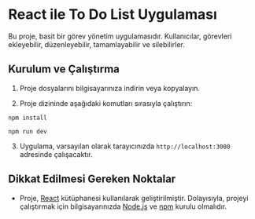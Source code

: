# React ile To Do List Uygulaması

Bu proje, basit bir görev yönetim uygulamasıdır. Kullanıcılar, görevleri ekleyebilir, düzenleyebilir, tamamlayabilir ve silebilirler.

## Kurulum ve Çalıştırma

1. Proje dosyalarını bilgisayarınıza indirin veya kopyalayın.

2. Proje dizininde aşağıdaki komutları sırasıyla çalıştırın:

```
npm install
```
```
npm run dev
```

3. Uygulama, varsayılan olarak tarayıcınızda `http://localhost:3000` adresinde çalışacaktır.

## Dikkat Edilmesi Gereken Noktalar

- Proje, [React](https://reactjs.org/) kütüphanesi kullanılarak geliştirilmiştir. Dolayısıyla, projeyi çalıştırmak için bilgisayarınızda [Node.js](https://nodejs.org/) ve [npm](https://www.npmjs.com/) kurulu olmalıdır.